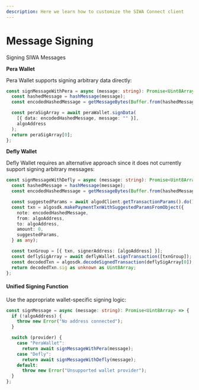 ```yaml
---
description: Here we learn how to customize the SIWA Connect client
---
```


# Message Signing

Signing SIWA Messages

**Pera Wallet**

Pera Wallet supports signing arbitrary data directly:

```typescript
const signMessageWithPera = async (message: string): Promise<Uint8Array> => {
  const hashedMessage = hashMessage(message);
  const encodedHashedMessage = getMessageBytes(Buffer.from(hashedMessage).toString("utf8"));

  const peraSigArray = await peraWallet.signData(
    [{ data: encodedHashedMessage, message: "" }],
    algoAddress
  );
  return peraSigArray[0];
};
```

**Defly Wallet**

Defly Wallet requires an alternative approach since it does not currently support signing arbitrary messages:

```typescript
const signMessageWithDefly = async (message: string): Promise<Uint8Array> => {
  const hashedMessage = hashMessage(message);
  const encodedHashedMessage = getMessageBytes(Buffer.from(hashedMessage).toString("utf8"));

  const suggestedParams = await algodClient.getTransactionParams().do();
  const txn = algosdk.makePaymentTxnWithSuggestedParamsFromObject({
    note: encodedHashedMessage,
    from: algoAddress,
    to: algoAddress,
    amount: 0,
    suggestedParams,
  } as any);

  const txnGroup = [{ txn, signerAddress: [algoAddress] }];
  const deflySigArray = await deflyWallet.signTransaction([txnGroup]);
  const decodedTxn = algosdk.decodeSignedTransaction(deflySigArray[0]);
  return decodedTxn.sig as unknown as Uint8Array;
};
```

#### Unified Signing Function

Use the appropriate wallet-specific signing logic:

```typescript
const signMessage = async (message: string): Promise<Uint8Array> => {
  if (!algoAddress) {
    throw new Error("No address connected");
  }

  switch (provider) {
    case "PeraWallet":
      return await signMessageWithPera(message);
    case "Defly":
      return await signMessageWithDefly(message);
    default:
      throw new Error("Unsupported wallet provider");
  }
};
```
